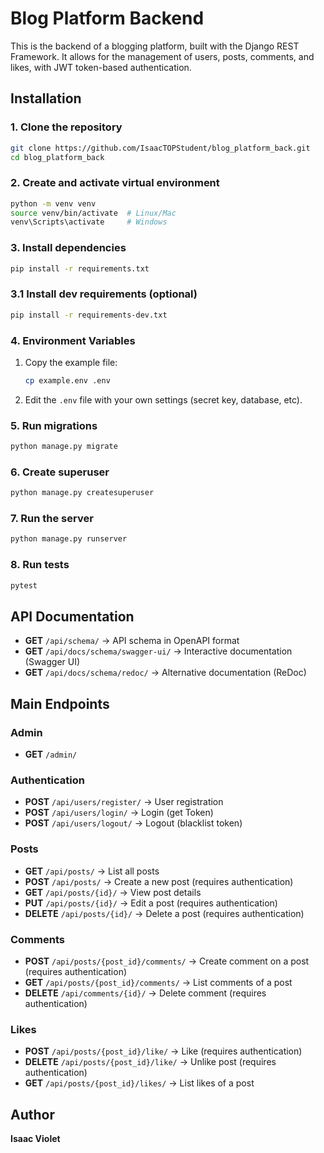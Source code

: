# Blog Platform Backend

This is the backend of a blogging platform, built with the Django REST Framework.
It allows for the management of users, posts, comments, and likes, with JWT token-based authentication.

## Installation

### 1. Clone the repository
```bash
git clone https://github.com/IsaacTOPStudent/blog_platform_back.git
cd blog_platform_back
```

### 2. Create and activate virtual environment
```bash
python -m venv venv
source venv/bin/activate  # Linux/Mac
venv\Scripts\activate     # Windows
```

### 3. Install dependencies
```bash
pip install -r requirements.txt
```

### 3.1 Install dev requirements (optional)
```bash
pip install -r requirements-dev.txt
```

### 4. Environment Variables
1. Copy the example file:
   ```bash
   cp example.env .env
   ```
2. Edit the `.env` file with your own settings (secret key, database, etc).

### 5. Run migrations
```bash
python manage.py migrate
```

### 6. Create superuser
```bash
python manage.py createsuperuser
```

### 7. Run the server
```bash
python manage.py runserver
```

### 8. Run tests
```bash
pytest
```

## API Documentation

- **GET** `/api/schema/` → API schema in OpenAPI format
- **GET** `/api/docs/schema/swagger-ui/` → Interactive documentation (Swagger UI)
- **GET** `/api/docs/schema/redoc/` → Alternative documentation (ReDoc)

## Main Endpoints

### Admin
- **GET** `/admin/` 

### Authentication
- **POST** `/api/users/register/` → User registration
- **POST** `/api/users/login/` → Login (get Token)
- **POST** `/api/users/logout/` → Logout (blacklist token)

### Posts
- **GET** `/api/posts/` → List all posts
- **POST** `/api/posts/` → Create a new post (requires authentication)
- **GET** `/api/posts/{id}/` → View post details 
- **PUT** `/api/posts/{id}/` → Edit a post (requires authentication)
- **DELETE** `/api/posts/{id}/` → Delete a post (requires authentication)

### Comments
- **POST** `/api/posts/{post_id}/comments/` → Create comment on a post (requires authentication)
- **GET** `/api/posts/{post_id}/comments/` → List comments of a post
- **DELETE** `/api/comments/{id}/` → Delete comment (requires authentication)

### Likes
- **POST** `/api/posts/{post_id}/like/` → Like (requires authentication)
- **DELETE** `/api/posts/{post_id}/like/` → Unlike post (requires authentication)
- **GET** `/api/posts/{post_id}/likes/` → List likes of a post

## Author

**Isaac Violet**
